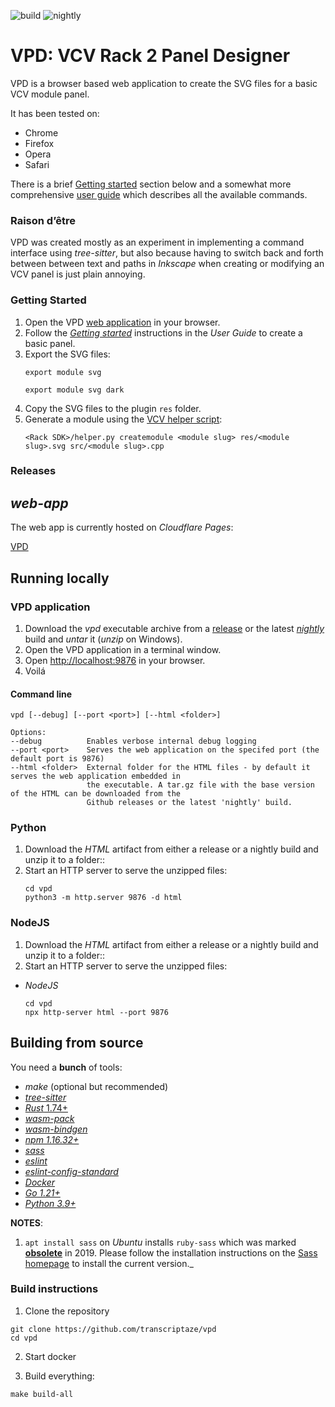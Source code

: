 ![build](https://github.com/transcriptaze/vpd/workflows/build/badge.svg)
![nightly](https://github.com/transcriptaze/vpd/workflows/nightly/badge.svg)

# VPD: VCV Rack 2 Panel Designer

VPD is a browser based web application to create the SVG files for a basic VCV module panel. 

It has been tested on:
- Chrome
- Firefox
- Opera
- Safari

There is a brief [Getting started](#getting-started) section below and a somewhat more comprehensive [user guide](GUIDE.md) which 
describes all the available commands.


### Raison d’être

VPD was created mostly as an experiment in implementing a command interface using _tree-sitter_, but also because having to
switch back and forth between between text and paths in _Inkscape_ when creating or modifying an VCV panel is just plain annoying.


### Getting Started

1. Open the VPD [web application](https://vpd.pages.dev) in your browser.
2. Follow the [_Getting started_](GUIDE.md#getting-started) instructions in the _User Guide_ to create a basic panel.
3. Export the SVG files:
   ```
   export module svg
   ```
   ```
   export module svg dark
   ```
4. Copy the SVG files to the plugin `res` folder.
5. Generate a module using the [VCV helper script](https://vcvrack.com/manual/Panel):
   ```
   <Rack SDK>/helper.py createmodule <module slug> res/<module slug>.svg src/<module slug>.cpp
   ```

### Releases

## _web-app_

The web app is currently hosted on _Cloudflare Pages_:

[VPD](https://vpd.pages.dev)


## Running locally

### VPD application

1. Download the _vpd_ executable archive from a [release](https://github.com/transcriptaze/vpd/releases) or the latest
   [_nightly_](https://github.com/transcriptaze/vpd/actions/workflows/nightly.yml) build and _untar_ it (_unzip_ on Windows).
2. Open the VPD application in a terminal window.
3. Open [http://localhost:9876](http://localhost:9876) in your browser.
4. Voilá

#### Command line
```
vpd [--debug] [--port <port>] [--html <folder>]

Options:
--debug          Enables verbose internal debug logging
--port <port>    Serves the web application on the specifed port (the default port is 9876)
--html <folder>  External folder for the HTML files - by default it serves the web application embedded in
                 the executable. A tar.gz file with the base version of the HTML can be downloaded from the 
                 Github releases or the latest 'nightly' build.
```

### Python

1. Download the _HTML_ artifact from either a release or a nightly build and unzip it to a folder::
2. Start an HTTP server to serve the unzipped files:
   ```
   cd vpd
   python3 -m http.server 9876 -d html
   ```

### NodeJS

1. Download the _HTML_ artifact from either a release or a nightly build and unzip it to a folder::
2. Start an HTTP server to serve the unzipped files:
- _NodeJS_
   ```
   cd vpd
   npx http-server html --port 9876
   ```
   
## Building from source

You need a **bunch** of tools:
- _make_ (optional but recommended)
- [_tree-sitter_](https://tree-sitter.github.io/tree-sitter)
- [_Rust_ 1.74+](https://www.rust-lang.org/tools/install)
- [_wasm-pack_](https://github.com/rustwasm/wasm-pack)
- [_wasm-bindgen_](https://github.com/rustwasm/wasm-bindgen)
- [_npm 1.16.32+_](https://www.npmjs.com/get-npm)
- [_sass_](https://sass-lang.com)
- [_eslint_](https://eslint.org)
- [_eslint-config-standard_](https://www.npmjs.com/package/eslint-config-standard)
- [_Docker_](https://www.docker.com)
- [_Go 1.21+_](https://go.dev)
- [_Python 3.9+_](https://www.python.org/downloads/)

**NOTES**: 

1. `apt install sass` on _Ubuntu_ installs `ruby-sass` which was marked **[obsolete](https://sass-lang.com/ruby-sass)**
   in 2019. Please follow the installation instructions on the [Sass homepage](https://sass-lang.com) to install
   the current version._


### Build instructions

1. Clone the repository

```
git clone https://github.com/transcriptaze/vpd
cd vpd
```

2. Start docker

3. Build everything:
```
make build-all
```
